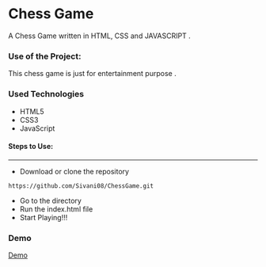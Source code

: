 <h1>Chess Game</h1>

<p>A Chess Game written in HTML, CSS and JAVASCRIPT .</p>

### Use of the Project:

<p>This chess game is just for entertainment purpose . </p>

<h3>Used Technologies</h3>
<ul>
    <li>HTML5</li>
    <li>CSS3</li>
    <li>JavaScript</li>
</ul>

#### Steps to Use:

---

- Download or clone the repository
```
https://github.com/Sivani08/ChessGame.git

```

- Go to the directory
- Run the index.html file
- Start Playing!!!

<h3> Demo </h3>

<a href=https://github.com/Sivani08/ChessGame.git> Demo </a>

<br>
